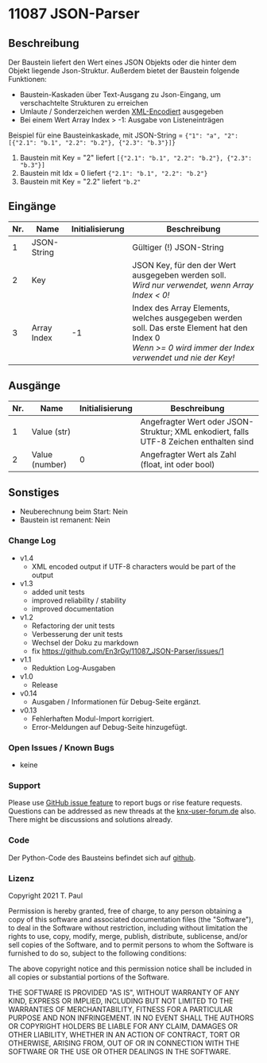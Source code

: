 # 11087 JSON-Parser

## Beschreibung

Der Baustein liefert den Wert eines JSON Objekts oder die hinter dem Objekt liegende Json-Struktur. Außerdem bietet der Baustein folgende Funktionen:
- Baustein-Kaskaden über Text-Ausgang zu Json-Eingang, um verschachtelte Strukturen zu erreichen
- Umlaute / Sonderzeichen werden [XML-Encodiert](https://wiki.selfhtml.org/wiki/XML/Regeln/Zeichen) ausgegeben
- Bei einem Wert Array Index > -1: Ausgabe von Listeneinträgen

Beispiel für eine Bausteinkaskade, mit JSON-String = `{"1": "a", "2":[{"2.1": "b.1", "2.2": "b.2"}, {"2.3": "b.3"}]}`
1. Baustein mit Key = "2" liefert `[{"2.1": "b.1", "2.2": "b.2"}, {"2.3": "b.3"}]`
2. Baustein mit Idx = 0 liefert `{"2.1": "b.1", "2.2": "b.2"}`
3. Baustein mit Key = "2.2" liefert `"b.2"` 

## Eingänge

| Nr. | Name        | Initialisierung | Beschreibung                                                                                                                                   |
|-----|-------------|-----------------|------------------------------------------------------------------------------------------------------------------------------------------------|
| 1   | JSON-String |                 | Gültiger (!) JSON-String                                                                                                                       |
| 2   | Key         |                 | JSON Key, für den der Wert ausgegeben werden soll.<br>*Wird nur verwendet, wenn Array Index < 0!*                                              |
| 3   | Array Index | -1              | Index des Array Elements, welches ausgegeben werden soll. Das erste Element hat den Index 0<br>*Wenn >= 0 wird immer der Index verwendet und nie der Key!* |

## Ausgänge

| Nr. | Name           | Initialisierung | Beschreibung                                                                           |
|-----|----------------|-----------------|----------------------------------------------------------------------------------------|
| 1   | Value (str)    |                 | Angefragter Wert oder JSON-Struktur; XML enkodiert, falls UTF-8 Zeichen enthalten sind |
| 2   | Value (number) | 0               | Angefragter Wert als Zahl (float, int oder bool)                                       | 

## Sonstiges 

- Neuberechnung beim Start: Nein
- Baustein ist remanent: Nein

### Change Log

- v1.4
  - XML encoded output if UTF-8 characters would be part of the output
- v1.3
  - added unit tests
  - improved reliability / stability
  - improved documentation
- v1.2
  - Refactoring der unit tests
  - Verbesserung der unit tests
  - Wechsel der Doku zu markdown
  - fix https://github.com/En3rGy/11087_JSON-Parser/issues/1
- v1.1
  - Reduktion Log-Ausgaben
- v1.0
  - Release
- v0.14
  - Ausgaben / Informationen für Debug-Seite ergänzt.
- v0.13
  - Fehlerhaften Modul-Import korrigiert.
  -	Error-Meldungen auf Debug-Seite hinzugefügt.

### Open Issues / Known Bugs
- keine

### Support

Please use [GitHub issue feature](https://github.com/En3rGy/11087_JSON-Parser/issues) to report bugs or rise feature requests.
Questions can be addressed as new threads at the [knx-user-forum.de](https://knx-user-forum.de) also. There might be discussions and solutions already.


### Code

Der Python-Code des Bausteins befindet sich auf [github](https://github.com/En3rGy/11087_JSON-Parser).

### Lizenz

Copyright 2021 T. Paul

Permission is hereby granted, free of charge, to any person obtaining a copy of this software and associated documentation files (the "Software"), to deal in the Software without restriction, including without limitation the rights to use, copy, modify, merge, publish, distribute, sublicense, and/or sell copies of the Software, and to permit persons to whom the Software is furnished to do so, subject to the following conditions:

The above copyright notice and this permission notice shall be included in all copies or substantial portions of the Software.

THE SOFTWARE IS PROVIDED "AS IS", WITHOUT WARRANTY OF ANY KIND, EXPRESS OR IMPLIED, INCLUDING BUT NOT LIMITED TO THE WARRANTIES OF MERCHANTABILITY, FITNESS FOR A PARTICULAR PURPOSE AND NON INFRINGEMENT. IN NO EVENT SHALL THE AUTHORS OR COPYRIGHT HOLDERS BE LIABLE FOR ANY CLAIM, DAMAGES OR OTHER LIABILITY, WHETHER IN AN ACTION OF CONTRACT, TORT OR OTHERWISE, ARISING FROM, OUT OF OR IN CONNECTION WITH THE SOFTWARE OR THE USE OR OTHER DEALINGS IN THE SOFTWARE.